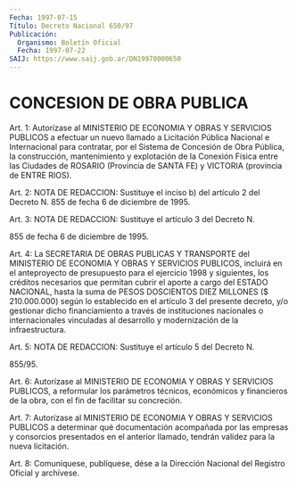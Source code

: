 ```yaml
---
Fecha: 1997-07-15
Título: Decreto Nacional 650/97
Publicación:
  Organismo: Boletín Oficial
  Fecha: 1997-07-22
SAIJ: https://www.saij.gob.ar/DN19970000650
---
```

# CONCESION DE OBRA PUBLICA

<a id="1"></a>
Art. 1:  Autorízase  al  MINISTERIO  DE ECONOMIA Y  OBRAS  Y SERVICIOS PUBLICOS a efectuar un nuevo llamado a Licitación Pública Nacional  e  Internacional  para  contratar,  por   el  Sistema  de Concesión de Obra  Pública,  la  construcción,  mantenimiento   y explotación  de  la  Conexión  Física entre las Ciudades de ROSARIO (Provincia  de  SANTA  FE) y VICTORIA  (provincia  de  ENTRE  RIOS).

<a id="2"></a>
Art. 2: NOTA DE REDACCION: Sustituye el inciso b) del artículo 2 del Decreto N. 855 de fecha 6 de diciembre de  1995.

<a id="3"></a>
Art. 3: NOTA DE REDACCION: Sustituye el artículo 3 del Decreto N.

855 de fecha 6 de diciembre de 1995.

<a id="4"></a>
Art.  4: La  SECRETARIA  DE  OBRAS  PUBLICAS  Y  TRANSPORTE  del MINISTERIO DE ECONOMIA Y OBRAS Y SERVICIOS PUBLICOS, incluirá en el anteproyecto  de  presupuesto  para el ejercicio 1998 y siguientes, los créditos necesarios que permitan  cubrir  el aporte a cargo del ESTADO NACIONAL, hasta la suma de PESOS DOSCIENTOS DIEZ MILLONES ($ 210.000.000)  según lo establecido en el artículo  3  del  presente decreto,  y/o  gestionar     dicho  financiamiento  a  través  de instituciones nacionales o internacionales vinculadas al desarrollo y modernización de la infraestructura.

<a id="5"></a>
Art. 5: NOTA DE REDACCION: Sustituye el artículo 5 del Decreto N.

855/95.

<a id="6"></a>
Art. 6: Autorízase al MINISTERIO DE  ECONOMIA  Y OBRAS Y SERVICIOS PUBLICOS,  a  reformular  los  parámetros  técnicos,  económicos  y financieros  de  la  obra,  con  el  fin de facilitar su concreción.

<a id="7"></a>
Art. 7: Autorízase al MINISTERIO DE ECONOMIA  Y  OBRAS Y SERVICIOS PUBLICOS a determinar qué documentación acompañada por las empresas y  consorcios  presentados en el anterior llamado, tendrán  validez para la nueva licitación.

<a id="8"></a>
Art. 8: Comuníquese,  publíquese, dése a la Dirección Nacional del Registro Oficial y archívese.
